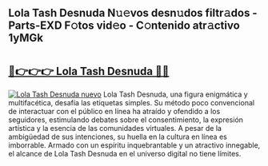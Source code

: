 ## Lola Tash Desnuda N𝚞𝚎vos desn𝚞dos filtr𝚊dos - Parts-EXD F𝚘tos vid𝚎o - C𝚘ntenido atr𝚊ctivo 1yMGk

# <h2><a href="http://mb89kh.tromn.icu/?c=Lola+Tash+Desnuda">🔗👉👉👉 Lola Tash Desnuda 🔗🔗</a></h2>

[![Lola Tash Desnuda nuevo](https://i.imgur.com/pEAQMta.gif)](http://mb89kh.tromn.icu/?c=Lola+Tash+Desnuda)
Lola Tash Desnuda, una figura enigmática y multifacética, desafía las etiquetas simples. Su método poco convencional de interactuar con el público en línea ha atraído y ofendido a los seguidores, estimulando debates sobre el consentimiento, la expresión artística y la esencia de las comunidades virtuales. A pesar de la ambigüedad de sus intenciones, su huella en la cultura en línea es imborrable. Armado con un espíritu inquebrantable y un atractivo innegable, el alcance de Lola Tash Desnuda en el universo digital no tiene límites.
